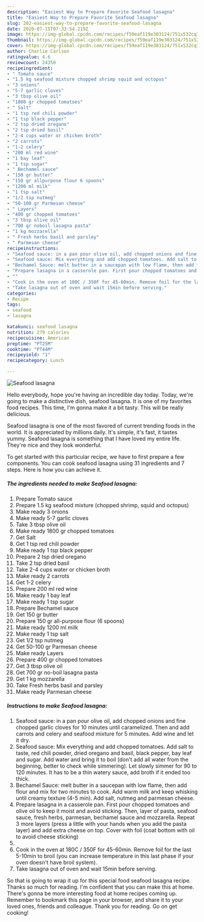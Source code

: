 ```yaml
---
description: "Easiest Way to Prepare Favorite Seafood lasagna"
title: "Easiest Way to Prepare Favorite Seafood lasagna"
slug: 202-easiest-way-to-prepare-favorite-seafood-lasagna
date: 2020-07-15T07:33:54.219Z
image: https://img-global.cpcdn.com/recipes/f59eaf119e303124/751x532cq70/seafood-lasagna-recipe-main-photo.jpg
thumbnail: https://img-global.cpcdn.com/recipes/f59eaf119e303124/751x532cq70/seafood-lasagna-recipe-main-photo.jpg
cover: https://img-global.cpcdn.com/recipes/f59eaf119e303124/751x532cq70/seafood-lasagna-recipe-main-photo.jpg
author: Charlie Carlson
ratingvalue: 4.6
reviewcount: 24350
recipeingredient:
- " Tomato sauce"
- "1.5 kg seafood mixture chopped shrimp squid and octopus"
- "3 onions"
- "5-7 garlic cloves"
- "3 tbsp olive oil"
- "1800 gr chopped tomatoes"
- " Salt"
- "1 tsp red chili powder"
- "1 tsp black pepper"
- "2 tsp dried oregano"
- "2 tsp dried basil"
- "2-4 cups water or chicken broth"
- "2 carrots"
- "1-2 celery"
- "200 ml red wine"
- "1 bay leaf"
- "1 tsp sugar"
- " Bechamel sauce"
- "150 gr butter"
- "150 gr allpurpose flour 6 spoons"
- "1200 ml milk"
- "1 tsp salt"
- "1/2 tsp nutmeg"
- "50-100 gr Parmesan cheese"
- " Layers"
- "400 gr chopped tomatoes"
- "3 tbsp olive oil"
- "700 gr noboil lasagna pasta"
- "1 kg mozzarella"
- " Fresh herbs basil and parsley"
- " Parmesan cheese"
recipeinstructions:
- "Seafood sauce: in a pan pour olive oil, add chopped onions and fine chopped garlic cloves for 10 minutes until caramelized. Then and add carrots and celery and seafood mixture for 5 minutes. Add wine and let it dry."
- "Seafood sauce: Mix everything and add chopped tomatoes. Add salt to taste, red chili powder, dried oregano and basil, black pepper, bay leaf and sugar. Add water and bring it to boil (don&#39;t add all water from the beginning, better to check while simmering). Let slowly simmer for 90 to 120 minutes. It has to be a thin watery sauce, add broth if it ended too thick."
- "Bechamel Sauce: melt butter in a saucepan with low flame, then add flour and mix for two minutes to cook. Add warm milk and keep whisking until creamy texture (4-5 min). Add salt, nutmeg and parmesan cheese."
- "Prepare lasagna in a casserole pan. First pour chopped tomatoes and olive oil to keep it moist and avoid sticking. Then, layer of pasta, seafood sauce, fresh herbs, parmesan, bechamel sauce and mozzarella. Repeat 3 more layers (press a little with your hands when you add the pasta layer) and add extra cheese on top. Cover with foil (coat bottom with oil to avoid cheese sticking)"
- ""
- "Cook in the oven at 180C / 350F for 45-60min. Remove foil for the last 5-10min to broil (you can increase temperature in this last phase if your oven doesn&#39;t have broil system)."
- "Take lasagna out of oven and wait 15min before serving."
categories:
- Recipe
tags:
- seafood
- lasagna

katakunci: seafood lasagna 
nutrition: 279 calories
recipecuisine: American
preptime: "PT25M"
cooktime: "PT44M"
recipeyield: "1"
recipecategory: Lunch

---
```



![Seafood lasagna](https://img-global.cpcdn.com/recipes/f59eaf119e303124/751x532cq70/seafood-lasagna-recipe-main-photo.jpg)

Hello everybody, hope you're having an incredible day today. Today, we're going to make a distinctive dish, seafood lasagna. It is one of my favorites food recipes. This time, I'm gonna make it a bit tasty. This will be really delicious.



Seafood lasagna is one of the most favored of current trending foods in the world. It is appreciated by millions daily. It's simple, it's fast, it tastes yummy. Seafood lasagna is something that I have loved my entire life. They're nice and they look wonderful.


To get started with this particular recipe, we have to first prepare a few components. You can cook seafood lasagna using 31 ingredients and 7 steps. Here is how you can achieve it.

<!--inarticleads1-->

##### The ingredients needed to make Seafood lasagna:

1. Prepare  Tomato sauce
1. Prepare 1.5 kg seafood mixture (chopped shrimp, squid and octopus)
1. Make ready 3 onions
1. Make ready 5-7 garlic cloves
1. Take 3 tbsp olive oil
1. Make ready 1800 gr chopped tomatoes
1. Get  Salt
1. Get 1 tsp red chili powder
1. Make ready 1 tsp black pepper
1. Prepare 2 tsp dried oregano
1. Take 2 tsp dried basil
1. Take 2-4 cups water or chicken broth
1. Make ready 2 carrots
1. Get 1-2 celery
1. Prepare 200 ml red wine
1. Make ready 1 bay leaf
1. Make ready 1 tsp sugar
1. Prepare  Bechamel sauce
1. Get 150 gr butter
1. Prepare 150 gr all-purpose flour (6 spoons)
1. Make ready 1200 ml milk
1. Make ready 1 tsp salt
1. Get 1/2 tsp nutmeg
1. Get 50-100 gr Parmesan cheese
1. Make ready  Layers
1. Prepare 400 gr chopped tomatoes
1. Get 3 tbsp olive oil
1. Get 700 gr no-boil lasagna pasta
1. Get 1 kg mozzarella
1. Take  Fresh herbs basil and parsley
1. Make ready  Parmesan cheese




<!--inarticleads2-->

##### Instructions to make Seafood lasagna:

1. Seafood sauce: in a pan pour olive oil, add chopped onions and fine chopped garlic cloves for 10 minutes until caramelized. Then and add carrots and celery and seafood mixture for 5 minutes. Add wine and let it dry.
1. Seafood sauce: Mix everything and add chopped tomatoes. Add salt to taste, red chili powder, dried oregano and basil, black pepper, bay leaf and sugar. Add water and bring it to boil (don&#39;t add all water from the beginning, better to check while simmering). Let slowly simmer for 90 to 120 minutes. It has to be a thin watery sauce, add broth if it ended too thick.
1. Bechamel Sauce: melt butter in a saucepan with low flame, then add flour and mix for two minutes to cook. Add warm milk and keep whisking until creamy texture (4-5 min). Add salt, nutmeg and parmesan cheese.
1. Prepare lasagna in a casserole pan. First pour chopped tomatoes and olive oil to keep it moist and avoid sticking. Then, layer of pasta, seafood sauce, fresh herbs, parmesan, bechamel sauce and mozzarella. Repeat 3 more layers (press a little with your hands when you add the pasta layer) and add extra cheese on top. Cover with foil (coat bottom with oil to avoid cheese sticking)
1. 
1. Cook in the oven at 180C / 350F for 45-60min. Remove foil for the last 5-10min to broil (you can increase temperature in this last phase if your oven doesn&#39;t have broil system).
1. Take lasagna out of oven and wait 15min before serving.




So that is going to wrap it up for this special food seafood lasagna recipe. Thanks so much for reading. I'm confident that you can make this at home. There's gonna be more interesting food at home recipes coming up. Remember to bookmark this page in your browser, and share it to your loved ones, friends and colleague. Thank you for reading. Go on get cooking!
